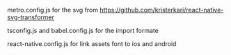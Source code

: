 metro.config.js for the svg from https://github.com/kristerkari/react-native-svg-transformer

tsconfig.js and babel.config.js for the import formate


react-native.config.js for link assets font to ios and android
